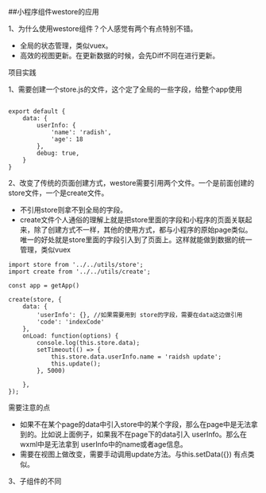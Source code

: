 ##小程序组件westore的应用

1、为什么使用westore组件？个人感觉有两个有点特别不错。

* 全局的状态管理，类似vuex。
* 高效的视图更新。在更新数据的时候，会先Diff不同在进行更新。



项目实践


1、需要创建一个store.js的文件，这个定了全局的一些字段，给整个app使用

```

export default {
    data: {
        userInfo: {
            'name': 'radish',
            'age': 18
        },
        debug: true,
    }
}

```

2、改变了传统的页面创建方式，westore需要引用两个文件。一个是前面创建的store文件，一个是create文件。

* 不引用store则拿不到全局的字段。
* create文件个人通俗的理解上就是把store里面的字段和小程序的页面关联起来，除了创建方式不一样，其他的使用方式，都与小程序的原始page类似。唯一的好处就是store里面的字段引入到了页面上。这样就能做到数据的统一管理，类似vuex

```
import store from '../../utils/store';
import create from '../../utils/create';

const app = getApp()

create(store, {
    data: {
        'userInfo': {}, //如果需要用到 store的字段，需要在data这边做引用
        'code': 'indexCode'
    },
    onLoad: function(options) {
        console.log(this.store.data);
        setTimeout(() => {
            this.store.data.userInfo.name = 'raidsh update';
            this.update();
        }, 5000)

    },
});
```

需要注意的点

* 如果不在某个page的data中引入store中的某个字段，那么在page中是无法拿到的。比如说上面例子，如果我不在page下的data引入 userInfo。那么在wxml中是无法拿到 userInfo中的name或者age信息。
* 需要在视图上做改变，需要手动调用update方法。与this.setData({}) 有点类似。


3、子组件的不同

